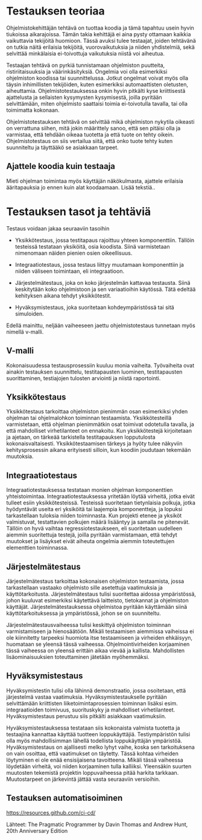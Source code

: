 # Testauksen teoriaa

Ohjelmistokehittäjän tehtävä on tuottaa koodia ja tämä tapahtuu usein hyvin tiukoissa aikarajoissa. Tämän takia kehittäjä ei aina pysty ottamaan kaikkia vaikuttavia tekijöitä huomioon. Tässä avuksi tulee testaajat, joiden tehtävänä on tutkia näitä erilaisia tekijöitä, vuorovaikutuksia ja niiden yhdistelmiä, sekä selvittää minkälaisia ei-toivottuja vaikutuksia niistä voi aiheutua.

Testaajan tehtävä on pyrkiä tunnistamaan ohjelmiston puutteita, ristiriitaisuuksia ja väärinkäsityksiä. Ongelmia voi olla esimerkiksi ohjelmiston koodissa tai suunnittelussa. Jotkut ongelmat voivat myös olla täysin inhimillisten tekijöiden, kuten esimerkiksi automaattisten oletusten, aiheuttamia. Ohjelmistotestauksessa onkin hyvin pitkälti kyse kriittisestä ajattelusta ja sellaisten kysymysten kysymisestä, joilla pyritään selvittämään, miten ohjelmisto saattaisi toimia ei-toivotulla tavalla, tai olla toimimatta kokonaan. 

Ohjelmistotestauksen tehtävä on selvittää mikä ohjelmiston nykytila oikeasti on verrattuna siihen, mitä jokin määrittely sanoo, että sen pitäisi olla ja varmistaa, että tehdään oikeaa tuotetta ja että tuote on tehty oikein. Ohjelmistotestaus on siis vertailua siitä, että onko tuote tehty kuten suunniteltu ja täyttääkö se asiakkaan tarpeet. 


## Ajattele koodia kuin testaaja

Mieti ohjelman toimintaa myös käyttäjän näkökulmasta, ajattele erilaisia ääritapauksia jo ennen kuin alat koodaamaan. 
Lisää tekstiä..


# Testauksen tasot ja tehtäviä
Testaus voidaan jakaa seuraaviin tasoihin

 - Yksikkötestaus, jossa testitapaus rajoittuu yhteen komponenttiin. Tällöin testeissä testataan yksiköitä, osia koodista. Siinä varmistetaan nimenomaan näiden pienien osien oikeellisuus. 

- Integraatiotestaus, jossa testaus liittyy muutamaan komponenttiin ja niiden väliseen toimintaan, eli integraatioon. 

- Järjestelmätestaus, joka on koko järjestelmän kattavaa testausta. Siinä keskitytään koko ohjelmistoon ja sen variaatioihin käytössä. Tätä edeltää kehityksen aikana tehdyt yksikkötestit. 

- Hyväksymistestaus, joka suoritetaan kohdeympäristössä tai sitä simuloiden. 

Edellä mainittu, neljään vaiheeseen jaettu ohjelmistotestaus tunnetaan myös nimellä v-malli.

## V-malli 

Kokonaisuudessa testausprosessiin kuuluu monia vaiheita. Työvaiheita ovat ainakin testauksen suunnittelu, testitapausten luominen, testitapausten suorittaminen, testiajojen tulosten arviointi ja niistä raportointi. 

## Yksikkötestaus

Yksikkötestaus tarkoittaa ohjelmiston pienimmän osan esimerkiksi yhden ohjelman tai ohjelmalohkon toiminnan testaamista. Yksikkötesteillä varmistetaan, että ohjelman pienimmätkin osat toimivat odotetulla tavalla, ja että mahdolliset virhetilanteet on ennakoitu. Kun yksikkötestejä kirjoitetaan ja ajetaan, on tärkeää tarkistella testitapauksen lopputulosta kokonaisvaltaisesti. Yksikkötestaamisen tärkeys ja hyöty tulee näkyviin kehitysprosessin aikana erityisesti silloin, kun koodiin joudutaan tekemään muutoksia.

## Integraatiotestaus

Integraatiotestauksessa testataan monien ohjelman komponenttien yhteistoimintaa. Integraatiotestauksessa yritetään löytää virheitä, jotka eivät tulleet esiin yksikkötesteissä. Testeissä suoritetaan tietynlaisia polkuja, jotka hyödyntävät useita eri yksiköitä tai laajempia komponentteja, ja lopuksi tarkastellaan tuloksia niiden toiminnasta. Kun projekti etenee ja yksiköt valmistuvat, testattavien polkujen määrä lisääntyy ja samalla ne pitenevät. Tällöin on hyvä vaihtaa regressiotestaukseen, eli suoritetaan uudelleen aiemmin suoritettuja testejä, joilla pyritään varmistamaan, että tehdyt muutokset ja lisäykset eivät aiheuta ongelmia aiemmin toteutettujen elementtien toiminnassa. 

## Järjestelmätestaus

Järjestelmätestaus tarkoittaa kokonaisen ohjelmiston testaamista, jossa tarkastellaan vastaako ohjelmisto sille asetettuja vaatimuksia ja käyttötarkoitusta. Järjestelmätestaus tulisi suoritettaa aidossa ympäristössä, johon kuuluvat esimerkiksi käytettävä laitteisto, tietokannat ja ohjelmiston käyttäjät. Järjestelmätestauksessa ohjelmistoa pyritään käyttämään siinä käyttötarkoituksessa ja ympäristössä, johon se on suunniteltu. 

Järjestelmätestausvaiheessa tulisi keskittyä ohjelmiston toiminnan varmistamiseen ja hienosäätöön. Mikäli testaamisen aiemmissa vaiheissa ei ole kiinnitetty tarpeeksi huomiota itse testaamiseen ja virheiden ehkäisyyn, huomataan se yleensä tässä vaiheessa. Ohjelmointivirheiden korjaaminen tässä vaiheessa on yleensä erittäin aikaa vievää ja kallista. Mahdollisten lisäominaisuuksien toteuttaminen jätetään myöhemmäksi. 

## Hyväksymistestaus

Hyväksymistestin tulisi olla lähinnä demonstraatio, jossa osoitetaan, että järjestelmä vastaa vaatimuksia. Hyväksymistestaukselle pyritään selvittämään kriittisten liiketoimintaprosessien toiminnan lisäksi esim. integraatioiden toimivuus, suorituskyky ja mahdolliset virhetilanteet. Hyväksymistestaus perustuu siis pitkälti asiakkaan vaatimuksiin. 

Hyväksymistestauksessa testataan siis kokonaista valmista tuotetta ja testaajina kannattaa käyttää tuotteen loppukäyttäjiä. Testiympäristön tulisi olla myös mahdollisimman lähellä todellista loppukäyttäjän ympäristöä. Hyväksymistestaus on ajallisesti melko lyhyt vaihe, koska sen tarkoituksena on vain osoittaa, että vaatimukset on täytetty. Tässä kohtaa virheiden löytyminen ei ole enää ensisijaisena tavoitteena.  Mikäli tässä vaiheessa löydetään virheitä, voi niiden korjaaminen tulla kalliiksi. Yleensäkin suurten muutosten tekemistä projektin loppuvaiheessa pitää harkita tarkkaan. Muutostarpeet on järkevintä jättää vasta seuraaviin versioihin. 


## Testauksen automatisoiminen
https://resources.github.com/ci-cd/



Lähteet: The Pragmatic Programmer by Davin Thomas and Andrew Hunt, 20th Anniversary Edition

